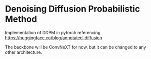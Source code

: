 # Denoising Diffusion Probabilistic Method

Implementation of DDPM in pytorch referencing https://huggingface.co/blog/annotated-diffusion

The backbone will be ConvNeXT for now, but it can be changed to any other architecture.

